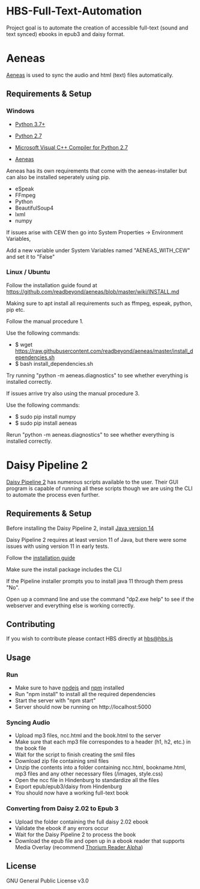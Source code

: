 # HBS-Full-Text-Automation

Project goal is to automate the creation of accessible full-text (sound and text synced) ebooks in epub3 and daisy format.

# Aeneas

[Aeneas](https://www.readbeyond.it/aeneas/) is used to sync the audio and html (text) files automatically.

## Requirements & Setup

### Windows

- [Python 3.7+](https://www.python.org/downloads/)

- [Python 2.7](https://www.python.org/download/releases/2.7/)

- [Microsoft Visual C++ Compiler for Python 2.7](https://www.microsoft.com/EN-US/DOWNLOAD/DETAILS.ASPX?ID=44266)

- [Aeneas](https://github.com/sillsdev/aeneas-installer/releases)

Aeneas has its own requirements that come with the aeneas-installer but can also be installed seperately using pip.

- eSpeak
- FFmpeg
- Python
- BeautifulSoup4
- lxml
- numpy

If issues arise with CEW then go into System Properties -> Environment Variables,

Add a new variable under System Variables named "AENEAS_WITH_CEW" and set it to "False"

### Linux / Ubuntu

Follow the installation guide found at https://github.com/readbeyond/aeneas/blob/master/wiki/INSTALL.md

Making sure to apt install all requirements such as ffmpeg, espeak, python, pip etc.

Follow the manual procedure 1.

Use the following commands:

- $ wget https://raw.githubusercontent.com/readbeyond/aeneas/master/install_dependencies.sh
- $ bash install_dependencies.sh

Try running "python -m aeneas.diagnostics" to see whether everything is installed correctly.

If issues arrive try also using the manual procedure 3.

Use the following commands:

- $ sudo pip install numpy
- $ sudo pip install aeneas

Rerun "python -m aeneas.diagnostics" to see whether everything is installed correctly.

# Daisy Pipeline 2

[Daisy Pipeline 2](https://daisy.github.io/pipeline/Download.html) has numerous scripts available to the user.
Their GUI program is capable of running all these scripts though we are using the CLI to automate the process even further.

## Requirements & Setup

Before installing the Daisy Pipeline 2, install [Java version 14](https://www.oracle.com/java/technologies/javase-jdk14-downloads.html)

Daisy Pipeline 2 requires at least version 11 of Java, but there were some issues with using version 11 in early tests.

Follow the [installation guide](https://daisy.github.io/pipeline/Download.html)

Make sure the install package includes the CLI

If the Pipeline installer prompts you to install java 11 through them press "No".

Open up a command line and use the command "dp2.exe help" to see if the webserver and everything else is working correctly.

## Contributing

If you wish to contribute please contact HBS directly at hbs@hbs.is

## Usage

### Run
- Make sure to have [nodejs](https://nodejs.org/en/download/) and [npm](https://www.npmjs.com/get-npm) installed
- Run "npm install" to install all the required dependencies
- Start the server with "npm start"
- Server should now be running on http://localhost:5000

### Syncing Audio
- Upload mp3 files, ncc.html and the book.html to the server
- Make sure that each mp3 file correspondes to a header (h1, h2, etc.) in the book file
- Wait for the script to finish creating the smil files
- Download zip file containing smil files
- Unzip the contents into a folder containing ncc.html, bookname.html, mp3 files and any other necessary files (/images, style.css)
- Open the ncc file in Hindenburg to standardize all the files
- Export epub/epub3/daisy from Hindenburg
- You should now have a working full-text book

### Converting from Daisy 2.02 to Epub 3
- Upload the folder containing the full daisy 2.02 ebook
- Validate the ebook if any errors occur
- Wait for the Daisy Pipeline 2 to process the book
- Download the epub file and open up in a ebook reader that supports Media Overlay (recommend [Thorium Reader Alpha](https://github.com/edrlab/thorium-reader/releases/tag/latest-windows))

## License

GNU General Public License v3.0
